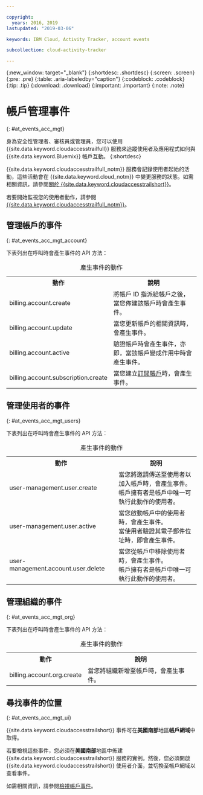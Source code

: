 ```yaml
---

copyright:
  years: 2016, 2019
lastupdated: "2019-03-06"

keywords: IBM Cloud, Activity Tracker, account events

subcollection: cloud-activity-tracker

---
```


{:new_window: target="_blank"}
{:shortdesc: .shortdesc}
{:screen: .screen}
{:pre: .pre}
{:table: .aria-labeledby="caption"}
{:codeblock: .codeblock}
{:tip: .tip}
{:download: .download}
{:important: .important}
{:note: .note}

# 帳戶管理事件  
{: #at_events_acc_mgt}

身為安全性管理者、審核員或管理員，您可以使用 {{site.data.keyword.cloudaccesstrailfull}} 服務來追蹤使用者及應用程式如何與 {{site.data.keyword.Bluemix}} 帳戶互動。
{:shortdesc}

{{site.data.keyword.cloudaccesstrailfull_notm}} 服務會記錄使用者起始的活動，這些活動會在 {{site.data.keyword.cloud_notm}} 中變更服務的狀態。如需相關資訊，請參閱[關於 {{site.data.keyword.cloudaccesstrailshort}}](/docs/services/cloud-activity-tracker?topic=cloud-activity-tracker-activity_tracker_ov#activity_tracker_ov)。

若要開始監視您的使用者動作，請參閱 [{{site.data.keyword.cloudaccesstrailfull_notm}}](/docs/services/cloud-activity-tracker?topic=cloud-activity-tracker-getting-started-with-cla#getting-started-with-cla)。 



## 管理帳戶的事件
{: #at_events_acc_mgt_account}

下表列出在呼叫時會產生事件的 API 方法：

<table>
  <caption>產生事件的動作</caption>
  <tr>
    <th>動作</th>
	  <th>說明</th>
  </tr>
  <tr>
    <td>billing.account.create</td>
	  <td>將帳戶 ID 指派給帳戶之後，當您佈建該帳戶時會產生事件。</td>
  </tr>
  <tr>
    <td>billing.account.update</td>
	  <td>當您更新帳戶的相關資訊時，會產生事件。</td>
  </tr>
  <tr>
    <td>billing.account.active</td>
	  <td>驗證帳戶時會產生事件，亦即，當該帳戶變成作用中時會產生事件。</td>
  </tr>
  <tr>
    <td>billing.account.subscription.create</td>
	  <td>當您建立<a href="/docs/account?topic=account-accounts#subscription-account">訂閱帳戶</a>時，會產生事件。</td>
  </tr>
</table>



## 管理使用者的事件
{: #at_events_acc_mgt_users}

下表列出在呼叫時會產生事件的 API 方法：

<table>
  <caption>產生事件的動作</caption>
  <tr>
    <th>動作</th>
	  <th>說明</th>
  </tr>
  <tr>
    <td>user-management.user.create</td>
	  <td>當您將邀請傳送至使用者以加入帳戶時，會產生事件。</br>帳戶擁有者是帳戶中唯一可執行此動作的使用者。</td>
  </tr>
  <tr>
    <td>user-management.user.active</td>
	  <td>當您啟動帳戶中的使用者時，會產生事件。</br>當使用者驗證其電子郵件位址時，即會產生事件。</td>
  </tr>
  <tr>
    <td>user-management.account.user.delete</td>
	  <td>當您從帳戶中移除使用者時，會產生事件。</br>帳戶擁有者是帳戶中唯一可執行此動作的使用者。</td>
  </tr>
</table>

## 管理組織的事件
{: #at_events_acc_mgt_org}

下表列出在呼叫時會產生事件的 API 方法：

<table>
  <caption>產生事件的動作</caption>
  <tr>
    <th>動作</th>
	  <th>說明</th>
  </tr>
  <tr>
    <td>billing.account.org.create</td>
	  <td>當您將組織新增至帳戶時，會產生事件。</td>
  </tr>
</table>

## 尋找事件的位置
{: #at_events_acc_mgt_ui}

{{site.data.keyword.cloudaccesstrailshort}} 事件可在**美國南部**地區**帳戶網域**中取得。 

若要檢視這些事件，您必須在**美國南部**地區中佈建 {{site.data.keyword.cloudaccesstrailshort}} 服務的實例。然後，您必須開啟 {{site.data.keyword.cloudaccesstrailshort}} 使用者介面，並切換至帳戶網域以查看事件。 

如需相關資訊，請參閱[檢視帳戶事件](/docs/services/cloud-activity-tracker/how-to/manage-events-ui?topic=cloud-activity-tracker-view_acc_events#view_acc_events_account_events)。








